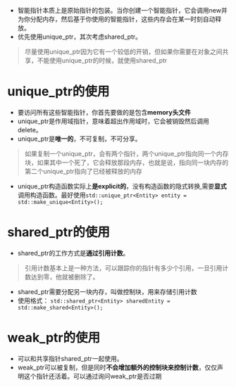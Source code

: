 - 智能指针本质上是原始指针的包装。当你创建一个智能指针，它会调用new并为你分配内存，然后基于你使用的智能指针，这些内存会在某一时刻自动释放。  
- 优先使用unique_ptr，其次考虑shared_ptr。  
> 尽量使用unique_ptr因为它有一个较低的开销，但如果你需要在对象之间共享，不能使用unique_ptr的时候，就使用shared_ptr

# unique_ptr的使用
- 要访问所有这些智能指针，你首先要做的是包含**memory头文件**
- unique_ptr是作用域指针，意味着超出作用域时，它会被销毁然后调用delete。
- unique_ptr是**唯一的**，不可复制，不可分享。
>如果复制一个unique_ptr，会有两个指针，两个unique_ptr指向同一个内存块，如果其中一个死了，它会释放那段内存，也就是说，指向同一块内存的第二个unique_ptr指向了已经被释放的内存
- unique_ptr构造函数实际上**是explicit的**，没有构造函数的隐式转换,需要**显式**调用构造函数。最好使用`std::unique_ptr<Entity> entity = std::make_unique<Entity>();`

# shared_ptr的使用
- shared_ptr的工作方式是**通过引用计数**。
>引用计数基本上是一种方法，可以跟踪你的指针有多少个引用，一旦引用计数达到零，他就被删除了。
- shared_ptr需要分配另一块内存，叫做控制块，用来存储引用计数
- 使用格式： `std::shared_ptr<Entity> sharedEntity = std::make_shared<Entity>();`

# weak_ptr的使用
- 可以和共享指针shared_ptr一起使用。
- weak_ptr可以被复制，但是同时**不会增加额外的控制块来控制计数**，仅仅声明这个指针还活着。可以通过询问weak_ptr是否过期


